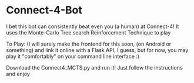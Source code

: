 # Connect-4-Bot
I bet this bot can consistently beat even you (a human) at Connect-4! It uses the Monte-Carlo Tree search Reinforcement Technique to play

To Play: (I will surely make the frontend for this soon, (on Android or something) and link it online with a Flask API, I guess, but for now, you may play it "comfortably" on your command line interface :)

Download the Connect4_MCTS.py and run it!
Just follow the instructions and enjoy
